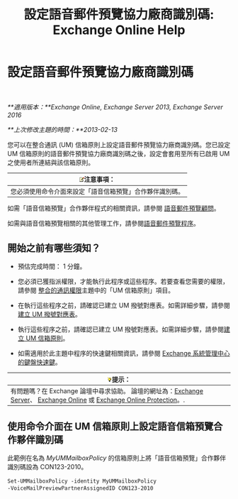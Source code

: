 ﻿---
title: '設定語音郵件預覽協力廠商識別碼: Exchange Online Help'
TOCTitle: 設定語音郵件預覽協力廠商識別碼
ms:assetid: ab98c320-9952-47a7-b141-ddfc2c0ad419
ms:mtpsurl: https://technet.microsoft.com/zh-tw/library/Ff630924(v=EXCHG.150)
ms:contentKeyID: 51409231
ms.date: 05/23/2018
mtps_version: v=EXCHG.150
ms.translationtype: MT
---

# 設定語音郵件預覽協力廠商識別碼

 

_**適用版本：**Exchange Online, Exchange Server 2013, Exchange Server 2016_

_**上次修改主題的時間：**2013-02-13_

您可以在整合通訊 (UM) 信箱原則上設定語音郵件預覽協力廠商識別碼。您已設定 UM 信箱原則的語音郵件預覽協力廠商識別碼之後，設定會套用至所有已啟用 UM 之使用者所連結與該信箱原則。

<table>
<thead>
<tr class="header">
<th><img src="images/Bb124558.note(EXCHG.150).gif" title="注意事項" alt="注意事項" />注意事項：</th>
</tr>
</thead>
<tbody>
<tr class="odd">
<td>您必須使用命令介面來設定「語音信箱預覽」合作夥伴識別碼。</td>
</tr>
</tbody>
</table>


如需「語音信箱預覽」合作夥伴程式的相關資訊，請參閱 [語音郵件預覽顧問](voice-mail-preview-advisor-exchange-2013-help.md)。

如需與語音信箱預覽相關的其他管理工作，請參閱[語音郵件預覽程序](voice-mail-preview-procedures-exchange-2013-help.md)。

## 開始之前有哪些須知？

  - 預估完成時間： 1 分鐘。

  - 您必須已獲指派權限，才能執行此程序或這些程序。若要查看您需要的權限，請參閱 [整合的通訊權限](unified-messaging-permissions-exchange-2013-help.md)主題中的「UM 信箱原則」項目。

  - 在執行這些程序之前，請確認已建立 UM 撥號對應表。如需詳細步驟，請參閱[建立 UM 撥號對應表](create-a-um-dial-plan-exchange-2013-help.md)。

  - 執行這些程序之前，請確認已建立 UM 撥號對應表。如需詳細步驟，請參閱[建立 UM 信箱原則](create-a-um-mailbox-policy-exchange-2013-help.md)。

  - 如需適用於此主題中程序的快速鍵相關資訊，請參閱 [Exchange 系統管理中心的鍵盤快速鍵](keyboard-shortcuts-in-the-exchange-admin-center-exchange-online-protection-help.md)。

<table>
<thead>
<tr class="header">
<th><img src="images/Bb124558.tip(EXCHG.150).gif" title="提示" alt="提示" />提示：</th>
</tr>
</thead>
<tbody>
<tr class="odd">
<td>有問題嗎？在 Exchange 論壇中尋求協助。 論壇的網址為：<a href="https://go.microsoft.com/fwlink/p/?linkid=60612">Exchange Server</a>、 <a href="https://go.microsoft.com/fwlink/p/?linkid=267542">Exchange Online</a> 或 <a href="https://go.microsoft.com/fwlink/p/?linkid=285351">Exchange Online Protection</a>。.</td>
</tr>
</tbody>
</table>


## 使用命令介面在 UM 信箱原則上設定語音信箱預覽合作夥伴識別碼

此範例在名為 *MyUMMailboxPolicy* 的信箱原則上將「語音信箱預覽」合作夥伴識別碼設為 CON123-2010。

    Set-UMMailboxPolicy -identity MyUMMailboxPolicy 
    -VoiceMailPreviewPartnerAssignedID CON123-2010

